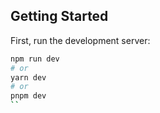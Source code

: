 ## Getting Started

First, run the development server:

```bash
npm run dev
# or
yarn dev
# or
pnpm dev
``
```
